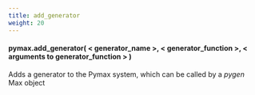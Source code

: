 ```yaml
---
title: add_generator
weight: 20
---
```


#### pymax.add_generator( &lt; generator_name &gt;, &lt; generator_function &gt;, &lt; arguments to generator_function &gt; )
Adds a generator to the Pymax system, which can be called by a _pygen_ Max object 
